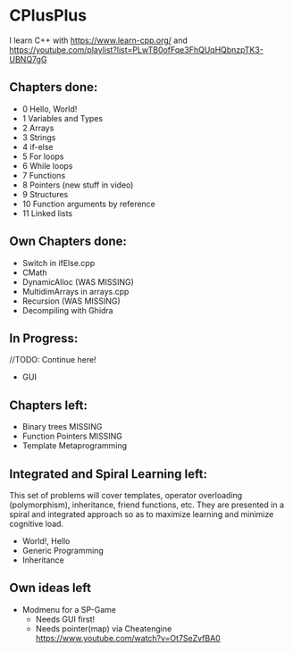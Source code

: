 # CPlusPlus

I learn C++ with https://www.learn-cpp.org/ and https://youtube.com/playlist?list=PLwTB0ofFqe3FhQUqHQbnzpTK3-UBNQ7gG

## Chapters done:
* 0 Hello, World!
* 1 Variables and Types  
* 2 Arrays
* 3 Strings
* 4 if-else
* 5 For loops
* 6 While loops
* 7 Functions
* 8 Pointers (new stuff in video)
* 9 Structures
* 10 Function arguments by reference
* 11 Linked lists

## Own Chapters done:
* Switch in ifElse.cpp
* CMath
* DynamicAlloc (WAS MISSING)
* MultidimArrays in arrays.cpp
* Recursion (WAS MISSING)
* Decompiling with Ghidra

## In Progress:
//TODO: Continue here!
* GUI

## Chapters left:
* Binary trees MISSING
* Function Pointers MISSING
* Template Metaprogramming

## Integrated and Spiral Learning left:
This set of problems will cover templates, operator overloading (polymorphism), inheritance, friend functions, etc. They are presented in a spiral and integrated approach so as to maximize learning and minimize cognitive load.
* World!, Hello
* Generic Programming
* Inheritance 

## Own ideas left
* Modmenu for a SP-Game
    * Needs GUI first!
    * Needs pointer(map) via Cheatengine https://www.youtube.com/watch?v=Ot7SeZvfBA0
